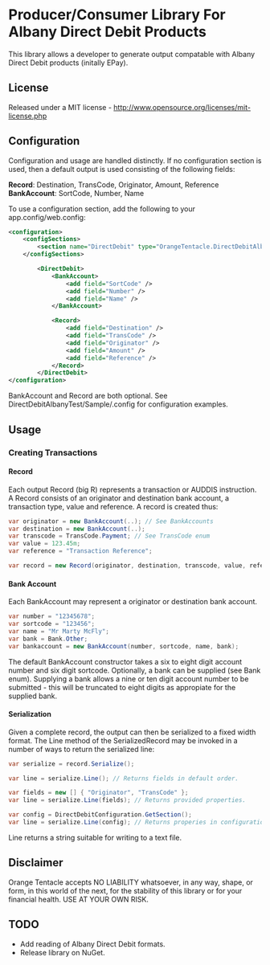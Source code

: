 Producer/Consumer Library For Albany Direct Debit Products
==========================================================

This library allows a developer to generate output compatable with Albany Direct Debit products (initally EPay). 

License
-------

Released under a MIT license - http://www.opensource.org/licenses/mit-license.php 

Configuration
-------------

Configuration and usage are handled distinctly.  If no configuration section is used, then a default output is used consisting of the following fields:

**Record**: Destination, TransCode, Originator, Amount, Reference
**BankAccount**: SortCode, Number, Name

To use a configuration section, add the following to your app.config/web.config:

```xml
<configuration>
	<configSections>
		<section name="DirectDebit" type="OrangeTentacle.DirectDebitAlbany.DirectDebitConfiguration, DirectDebitAlbany" />
	</configSections>

        <DirectDebit>
            <BankAccount>
                <add field="SortCode" />
                <add field="Number" />
                <add field="Name" />
            </BankAccount>

            <Record>
                <add field="Destination" />
                <add field="TransCode" />
                <add field="Originator" />
                <add field="Amount" />
                <add field="Reference" />
            </Record>
        </DirectDebit>
</configuration>
```

BankAccount and Record are both optional.  See DirectDebitAlbanyTest/Sample/.config for configuration examples.

Usage
-----

### Creating Transactions

#### Record

Each output Record (big R) represents a transaction or AUDDIS instruction.  A Record consists of an originator and destination bank account, a transaction type, value and reference.  A record is created thus:

```csharp
var originator = new BankAccount(..); // See BankAccounts
var destination = new BankAccount(..);
var transcode = TransCode.Payment; // See TransCode enum
var value = 123.45m;
var reference = "Transaction Reference";

var record = new Record(originator, destination, transcode, value, reference);
```

#### Bank Account

Each BankAccount may represent a originator or destination bank account.

```csharp
var number = "12345678";
var sortcode = "123456";
var name = "Mr Marty McFly";
var bank = Bank.Other;
var bankaccount = new BankAccount(number, sortcode, name, bank);
```

The default BankAccount constructor takes a six to eight digit account number and six digit sortcode.  Optionally, a bank can be supplied (see Bank enum).  Supplying a bank allows a nine or ten digit account number to be submitted - this will be truncated to eight digits as appropiate for the supplied bank.

#### Serialization

Given a complete record, the output can then be serialized to a fixed width format.  The Line method of the SerializedRecord may be invoked in a number of ways to return the serialized line:

```csharp
var serialize = record.Serialize();

var line = serialize.Line(); // Returns fields in default order.

var fields = new [] { "Originator", "TransCode" };
var line = serialize.Line(fields); // Returns provided properties.

var config = DirectDebitConfiguration.GetSection();
var line = serialize.Line(config); // Returns properies in configuration file.
```

Line returns a string suitable for writing to a text file.

Disclaimer
----------

Orange Tentacle accepts NO LIABILITY whatsoever, in any way, shape, or form, in this world of the next, for the stability of this library or for your financial health.  USE AT YOUR OWN RISK.

TODO
----

* Add reading of Albany Direct Debit formats.
* Release library on NuGet.
